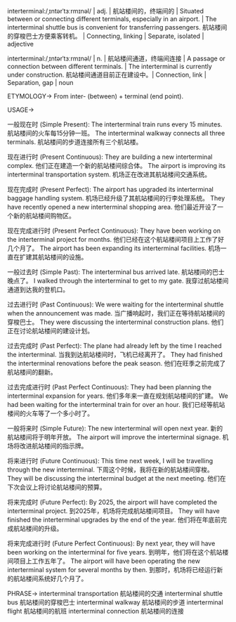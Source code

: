 interterminal:/ˌɪntərˈtɜːrmɪnəl/ | adj. | 航站楼间的，终端间的 | Situated between or connecting different terminals, especially in an airport. |  The interterminal shuttle bus is convenient for transferring passengers. 航站楼间的穿梭巴士方便乘客转机。 |  Connecting, linking | Separate, isolated | adjective

interterminal:/ˌɪntərˈtɜːrmɪnəl/ | n. | 航站楼间通道，终端间连接 | A passage or connection between different terminals. | The interterminal is currently under construction.  航站楼间通道目前正在建设中。| Connection, link | Separation, gap | noun


ETYMOLOGY->
From inter- (between) + terminal (end point).

USAGE->

一般现在时 (Simple Present):
The interterminal train runs every 15 minutes.  航站楼间的火车每15分钟一班。
The interterminal walkway connects all three terminals. 航站楼间的步道连接所有三个航站楼。

现在进行时 (Present Continuous):
They are building a new interterminal complex. 他们正在建造一个新的航站楼间综合体。
The airport is improving its interterminal transportation system. 机场正在改进其航站楼间交通系统。

现在完成时 (Present Perfect):
The airport has upgraded its interterminal baggage handling system. 机场已经升级了其航站楼间的行李处理系统。
They have recently opened a new interterminal shopping area. 他们最近开设了一个新的航站楼间购物区。


现在完成进行时 (Present Perfect Continuous):
They have been working on the interterminal project for months. 他们已经在这个航站楼间项目上工作了好几个月了。
The airport has been expanding its interterminal facilities. 机场一直在扩建其航站楼间的设施。


一般过去时 (Simple Past):
The interterminal bus arrived late. 航站楼间的巴士晚点了。
I walked through the interterminal to get to my gate. 我穿过航站楼间通道到达我的登机口。


过去进行时 (Past Continuous):
We were waiting for the interterminal shuttle when the announcement was made. 当广播响起时，我们正在等待航站楼间的穿梭巴士。
They were discussing the interterminal construction plans. 他们正在讨论航站楼间的建设计划。

过去完成时 (Past Perfect):
The plane had already left by the time I reached the interterminal. 当我到达航站楼间时，飞机已经离开了。
They had finished the interterminal renovations before the peak season. 他们在旺季之前完成了航站楼间的翻新。

过去完成进行时 (Past Perfect Continuous):
They had been planning the interterminal expansion for years. 他们多年来一直在规划航站楼间的扩建。
We had been waiting for the interterminal train for over an hour. 我们已经等航站楼间的火车等了一个多小时了。

一般将来时 (Simple Future):
The new interterminal will open next year.  新的航站楼间将于明年开放。
The airport will improve the interterminal signage. 机场将改进航站楼间的指示牌。

将来进行时 (Future Continuous):
This time next week, I will be travelling through the new interterminal. 下周这个时候，我将在新的航站楼间穿梭。
They will be discussing the interterminal budget at the next meeting. 他们在下次会议上将讨论航站楼间的预算。

将来完成时 (Future Perfect):
By 2025, the airport will have completed the interterminal project. 到2025年，机场将完成航站楼间项目。
They will have finished the interterminal upgrades by the end of the year.  他们将在年底前完成航站楼间的升级。

将来完成进行时 (Future Perfect Continuous):
By next year, they will have been working on the interterminal for five years. 到明年，他们将在这个航站楼间项目上工作五年了。
The airport will have been operating the new interterminal system for several months by then. 到那时，机场将已经运行新的航站楼间系统好几个月了。



PHRASE->
interterminal transportation 航站楼间的交通
interterminal shuttle bus  航站楼间的穿梭巴士
interterminal walkway  航站楼间的步道
interterminal flight  航站楼间的航班
interterminal connection 航站楼间的连接


